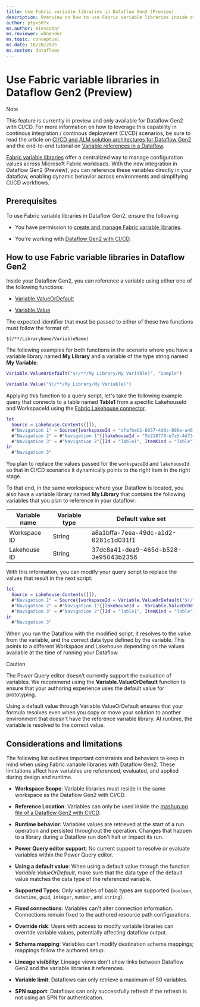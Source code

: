 ```yaml
---
title: Use Fabric variable libraries in Dataflow Gen2 (Preview)
description: Overview on how to use Fabric variable libraries inside of a Dataflow Gen2 with CI/CD.
author: ptyx507x
ms.author: miescobar
ms.reviewer: whhender
ms.topic: conceptual
ms.date: 10/20/2025
ms.custom: dataflows
---
```


# Use Fabric variable libraries in Dataflow Gen2 (Preview)

> [!NOTE]
> This feature is currently in preview and only available for Dataflow Gen2 with CI/CD.
> For more information on how to leverage this capability in continous integration / continous deployment (CI/CD) scenarios, be sure to read the article on [CI/CD and ALM solution architectures for Dataflow Gen2](dataflow-gen2-cicd-alm-solution-architecture.md) and the end-to-end tutorial on [Variable references in a Dataflow](dataflow-gen2-variable-references.md).

[Fabric variable libraries](/fabric/cicd/variable-library/variable-library-overview) offer a centralized way to manage configuration values across Microsoft Fabric workloads. With the new integration in Dataflow Gen2 (Preview), you can reference these variables directly in your dataflow, enabling dynamic behavior across environments and simplifying CI/CD workflows.

## Prerequisites

To use Fabric variable libraries in Dataflow Gen2, ensure the following:

- You have permission to [create and manage Fabric variable libraries](/fabric/cicd/variable-library/get-started-variable-libraries).

- You're working with [Dataflow Gen2 with CI/CD](dataflow-gen2-cicd-and-git-integration.md).

## How to use Fabric variable libraries in Dataflow Gen2

Inside your Dataflow Gen2, you can reference a variable using either one of the following functions:

- [Variable.ValueOrDefault](/powerquery-m/variable-valueordefault)

- [Variable.Value](/powerquery-m/variable-value)

The expected identifier that must be passed to either of these two functions must follow the format of:

```
$(/**/LibraryName/VariableName)
```

The following examples for both functions in the scenario where you have a variable library named **My Library** and a variable of the type string named **My Variable**:

```M code
Variable.ValueOrDefault("$(/**/My Library/My Variable)", "Sample")
```

```M code
Variable.Value("$(/**/My Library/My Variable)")
```

Applying this function to a query script, let's take the following example query that connects to a table named **Table1** from a specific LakehouseId and WorkspaceId using the [Fabric Lakehouse connector](connector-lakehouse-overview.md).

```M code
let
  Source = Lakehouse.Contents([]),
  #"Navigation 1" = Source{[workspaceId = "cfafbeb1-8037-4d0c-896e-a46fb27ff229"]}[Data],
  #"Navigation 2" = #"Navigation 1"{[lakehouseId = "5b218778-e7a5-4d73-8187-f10824047715"]}[Data],
  #"Navigation 3" = #"Navigation 2"{[Id = "Table1", ItemKind = "Table"]}[Data]
in
  #"Navigation 3"
```

You plan to replace the values passed for the `workspaceId` and `lakehouseId` so that in CI/CD scenarios it dynamically points to the right item in the right stage.

To that end, in the same workspace where your Dataflow is located, you also have a variable library named **My Library** that contains the following variables that you plan to reference in your dataflow:

| Variable name | Variable type | Default value set |
|---------------|---------------|-------------------|
| Workspace ID  | String        | a8a1bffa-7eea-49dc-a1d2-6281c1d031f1 |
| Lakehouse ID  | String        | 37dc8a41-dea9-465d-b528-3e95043b2356 |

With this information, you can modify your query script to replace the values that result in the next script:

```M code
let
  Source = Lakehouse.Contents([]),
  #"Navigation 1" = Source{[workspaceId = Variable.ValueOrDefault("$(/**/My Library/Workspace ID)",  "cfafbeb1-8037-4d0c-896e-a46fb27ff229")]}[Data],
  #"Navigation 2" = #"Navigation 1"{[lakehouseId =  Variable.ValueOrDefault("$(/**/My Library/Lakehouse ID)","5b218778-e7a5-4d73-8187-f10824047715")]}[Data],
  #"Navigation 3" = #"Navigation 2"{[Id = "Table1", ItemKind = "Table"]}[Data]
in
  #"Navigation 3"
```

When you run the Dataflow with the modified script, it resolves to the value from the variable, and the correct data type defined by the variable. This points to a different Workspace and Lakehouse depending on the values available at the time of running your Dataflow.

> [!CAUTION]
> The Power Query editor doesn't currently support the evaluation of variables. We recommend using the **Variable.ValueOrDefault** function to ensure that your authoring experience uses the default value for prototyping.
>
> Using a default value through Variable.ValueOrDefault ensures that your formula resolves even when you copy or move your solution to another environment that doesn't have the reference variable library.
> At runtime, the variable is resolved to the correct value.

## Considerations and limitations

The following list outlines important constraints and behaviors to keep in mind when using Fabric variable libraries with Dataflow Gen2. These limitations affect how variables are referenced, evaluated, and applied during design and runtime.

- **Workspace Scope**: Variable libraries must reside in the same workspace as the Dataflow Gen2 with CI/CD.

- **Reference Location**: Variables can only be used inside the [mashup.pq file of a Dataflow Gen2 with CI/CD](/rest/api/fabric/articles/item-management/definitions/dataflow-definition).

- **Runtime behavior**: Variables values are retrieved at the start of a run operation and persisted throughout the operation. Changes that happen to a library during a Dataflow run don't halt or impact its run.

- **Power Query editor support**: No current support to resolve or evaluate variables within the Power Query editor.

- **Using a default value**: When using a default value through the function *Variable.ValueOrDefault*, make sure that the data type of the default value matches the data type of the referenced variable.

- **Supported Types**: Only variables of basic types are supported (`boolean`, `datetime`, `guid`, `integer`, `number`, and `string`).

- **Fixed connections**: Variables can't alter connection information. Connections remain fixed to the authored resource path configurations.

- **Override risk**: Users with access to modify variable libraries can override variable values, potentially affecting dataflow output.

- **Schema mapping**: Variables can't modify destination schema mappings; mappings follow the authored setup.

- **Lineage visibility**: Lineage views don't show links between Dataflow Gen2 and the variable libraries it references.

- **Variable limit**: Dataflows can only retrieve a maximum of 50 variables.

- **SPN support**: Dataflows can only successfully refresh if the refresh is not using an SPN for authentication.

